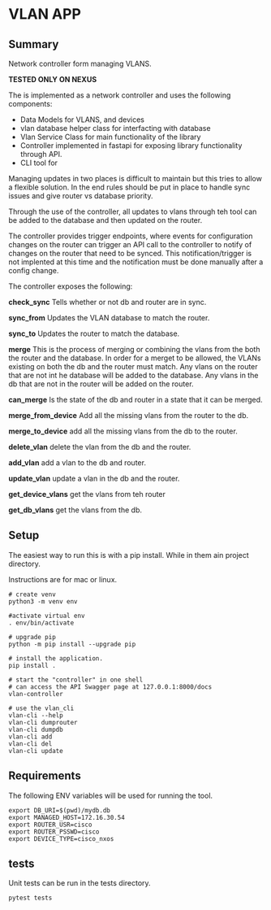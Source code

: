 # VLAN APP

## Summary

Network controller form managing VLANS.

**TESTED ONLY ON NEXUS**

The is implemented as a network controller and uses the following components:
- Data Models for VLANS, and devices
- vlan database helper class for interfacting with database
- Vlan Service Class for main functionality of the library
- Controller implemented in fastapi for exposing library functionality through API.
- CLI tool for



Managing updates in two places is difficult to maintain but this tries to allow
a flexible solution.  In the end rules should be put in place to handle sync issues
and give router vs database priority.

Through the use of the controller, all updates to vlans through teh tool
can be added to the database and then updated on the router.

The controller provides trigger endpoints, where events for configuration
changes on the router can trigger an API call to the controller to notify
of changes on the router that need to be synced.  This notification/trigger
is not implented at this time and the notification must be done manually after
a config change.

The controller exposes the following:

**check_sync** Tells whether or not db and router are in sync.

**sync_from** Updates the VLAN database to match the router.

**sync_to** Updates the router to match the database.

**merge** This is the process of merging or combining the vlans from the both
the router and the database.  In order for a merget to be allowed, the VLANs
existing on both the db and the router must match.  Any vlans on the router
that are not int he database will be added to the database.  Any vlans in
the db that are not in the router will be added on the router.

**can_merge** Is the state of the db and router in a state that it can be merged.

**merge_from_device** Add all the missing vlans from the router to the db.

**merge_to_device** add all the missing vlans from the db to the router.

**delete_vlan** delete the vlan from the db and the router.

**add_vlan** add a vlan to the db and router.

**update_vlan** update a vlan in the db and the router.

**get_device_vlans** get the vlans from teh router

**get_db_vlans** get the vlans from the db.


## Setup

The easiest way to run this is with a pip install.  While
in them ain project directory.

Instructions are for mac or linux.

```
# create venv
python3 -m venv env

#activate virtual env
. env/bin/activate

# upgrade pip
python -m pip install --upgrade pip

# install the application.
pip install .

# start the "controller" in one shell
# can access the API Swagger page at 127.0.0.1:8000/docs
vlan-controller

# use the vlan_cli
vlan-cli --help
vlan-cli dumprouter
vlan-cli dumpdb
vlan-cli add
vlan-cli del
vlan-cli update

```
## Requirements

The following ENV variables will be used for running the tool.
```
export DB_URI=$(pwd)/mydb.db
export MANAGED_HOST=172.16.30.54
export ROUTER_USR=cisco
export ROUTER_PSSWD=cisco
export DEVICE_TYPE=cisco_nxos
```

## tests

Unit tests can be run in the tests directory.

```
pytest tests
```